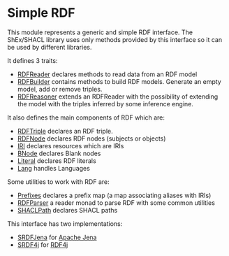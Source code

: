 # Simple RDF

This module represents a generic and simple RDF interface. 
The ShEx/SHACL library uses only methods provided by this interface so it can be used by different libraries.

It defines 3 traits: 
- [RDFReader](https://github.com/labra/shaclex/blob/master/modules/srdf/src/main/scala/es/weso/rdf/RDFReader.scala) declares methods to read data from an RDF model
- [RDFBuilder](https://github.com/labra/shaclex/blob/master/modules/srdf/src/main/scala/es/weso/rdf/RDFBuilder.scala) contains methods to build RDF models. Generate an empty model, add or remove triples.
- [RDFReasoner](https://github.com/labra/shaclex/blob/master/modules/srdf/src/main/scala/es/weso/rdf/RDFReasoner.scala) extends an RDFReader with the possibility of extending the model with the triples inferred by some inference engine.

It also defines the main components of RDF which are:
- [RDFTriple](https://github.com/labra/shaclex/blob/master/modules/srdf/src/main/scala/es/weso/rdf/triples/RDFTriple.scala) declares an RDF triple.
- [RDFNode](https://github.com/labra/shaclex/blob/master/modules/srdf/src/main/scala/es/weso/rdf/nodes/RDFNode.scala) declares RDF nodes (subjects or objects)
- [IRI](https://github.com/labra/shaclex/blob/master/modules/srdf/src/main/scala/es/weso/rdf/nodes/IRI.scala) declares resources which are IRIs 
- [BNode]((https://github.com/labra/shaclex/blob/master/modules/srdf/src/main/scala/es/weso/rdf/nodes/BNode.scala)) declares Blank nodes 
- [Literal](https://github.com/labra/shaclex/blob/master/modules/srdf/src/main/scala/es/weso/rdf/nodes/Literal.scala) declares RDF literals
- [Lang](https://github.com/labra/shaclex/blob/master/modules/srdf/src/main/scala/es/weso/rdf/nodes/Lang.scala) handles Languages

Some utilities to work with RDF are:

- [Prefixes](https://github.com/labra/shaclex/blob/master/modules/srdf/src/main/scala/es/weso/rdf/PrefixMap.scala) declares a prefix map (a map associating aliases with IRIs)
- [RDFParser](https://github.com/labra/shaclex/blob/master/modules/srdf/src/main/scala/es/weso/rdf/parser/RDFParser.scala) a reader monad to parse RDF with some common utilities
- [SHACLPath](https://github.com/labra/shaclex/blob/master/modules/srdf/src/main/scala/es/weso/rdf/path/SHACLPath.scala) declares SHACL paths

This interface has two implementations:

- [SRDFJena](https://github.com/labra/shaclex/tree/master/modules/srdfJena) for [Apache Jena](https://jena.apache.org/)
- [SRDF4j](https://github.com/labra/shaclex/tree/master/modules/srdf4j) for [RDF4j](http://rdf4j.org/)
